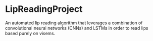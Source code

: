 # LipReadingProject
An automated lip reading algorithm that leverages a combination of convolutional neural networks (CNNs) and LSTMs in order to read lips based purely on visems. 
